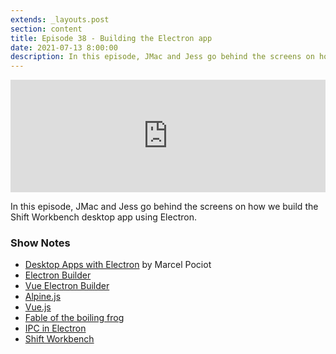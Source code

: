 ```yaml
---
extends: _layouts.post
section: content
title: Episode 38 - Building the Electron app
date: 2021-07-13 8:00:00
description: In this episode, JMac and Jess go behind the screens on how we build the Shift Workbench desktop app using Electron.
---
```

<iframe src="https://share.transistor.fm/e/a4d509f2" width="100%" height="180" frameborder="0" scrolling="no" seamless="true" style="width:100%; height:180px;"></iframe>

In this episode, JMac and Jess go behind the screens on how we build the Shift Workbench desktop app using Electron.

### Show Notes
- [Desktop Apps with Electron](https://desktopappswithelectron.com/) by Marcel Pociot
- [Electron Builder](https://www.electron.build/)
- [Vue Electron Builder](https://nklayman.github.io/vue-cli-plugin-electron-builder/)
- [Alpine.js](https://alpinejs.dev/)
- [Vue.js](https://vuejs.org/)
- [Fable of the boiling frog](https://en.wikipedia.org/wiki/Boiling_frog)
- [IPC in Electron](https://www.electronjs.org/docs/glossary#ipc)
- [Shift Workbench](https://laravelshift.com/workbench)
